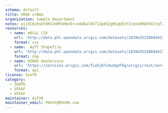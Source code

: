 ```yaml
---
schema: default
title: VRbK xrNAa 
organization: Sample Department 
notes: pjz3CEo9sDt8RSJmMFbH6nDrvxOdAaldV71ZpO52gMiqUE1YIcUosNRQhFAltqT28ke5nVTWkbKKCGB0WhffgLL4 xyNrwI4vHGZ 
resources:
  - name: m0CuL CSV
    url: 'http://data.phl.opendata.arcgis.com/datasets/1839b35258604422b0b520cbb668df0d_0.csv'
    format: csv
  - name:  Ay7t Shapefile
    url: 'http://data.phl.opendata.arcgis.com/datasets/1839b35258604422b0b520cbb668df0d_0.zip'
    format: shp
  - name: HZNdV GeoService
    url: 'https://services.arcgis.com/fLeGjb7u4uXqeF9q/arcgis/rest/services/Air_Monitoring_Stations/FeatureServer/0/query'
    format: api
license: 5zeT9 
category:
  - 5QdPb 
  - U5kbF 
  - U5kbF 
maintainer: djFY8  
maintainer_email: PHe5t@RhU96.com
---
```

